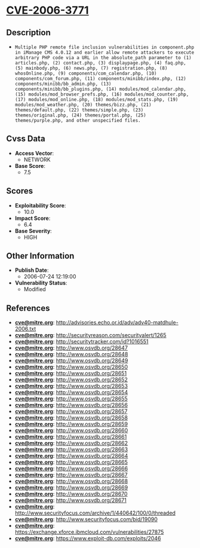 
# [CVE-2006-3771](https://cve.mitre.org/cgi-bin/cvename.cgi?name=CVE-2006-3771)

## Description

- `Multiple PHP remote file inclusion vulnerabilities in component.php in iManage CMS 4.0.12 and earlier allow remote attackers to execute arbitrary PHP code via a URL in the absolute_path parameter to (1) articles.php, (2) contact.php, (3) displaypage.php, (4) faq.php, (5) mainbody.php, (6) news.php, (7) registration.php, (8) whosOnline.php, (9) components/com_calendar.php, (10) components/com_forum.php, (11) components/minibb/index.php, (12) components/minibb/bb_admin.php, (13) components/minibb/bb_plugins.php, (14) modules/mod_calendar.php, (15) modules/mod_browser_prefs.php, (16) modules/mod_counter.php, (17) modules/mod_online.php, (18) modules/mod_stats.php, (19) modules/mod_weather.php, (20) themes/bizz.php, (21) themes/default.php, (22) themes/simple.php, (23) themes/original.php, (24) themes/portal.php, (25) themes/purple.php, and other unspecified files.`

## Cvss Data

- **Access Vector**:
  - NETWORK
- **Base Score**:
  - 7.5

## Scores

- **Exploitability Score**:
  - 10.0
- **Impact Score**:
  - 6.4
- **Base Severity**:
  - HIGH

## Other Information

- **Publish Date**:
  - 2006-07-24 12:19:00
- **Vulnerability Status**:
  - Modified

## References

- **cve@mitre.org**: http://advisories.echo.or.id/adv/adv40-matdhule-2006.txt
- **cve@mitre.org**: http://securityreason.com/securityalert/1265
- **cve@mitre.org**: http://securitytracker.com/id?1016551
- **cve@mitre.org**: http://www.osvdb.org/28647
- **cve@mitre.org**: http://www.osvdb.org/28648
- **cve@mitre.org**: http://www.osvdb.org/28649
- **cve@mitre.org**: http://www.osvdb.org/28650
- **cve@mitre.org**: http://www.osvdb.org/28651
- **cve@mitre.org**: http://www.osvdb.org/28652
- **cve@mitre.org**: http://www.osvdb.org/28653
- **cve@mitre.org**: http://www.osvdb.org/28654
- **cve@mitre.org**: http://www.osvdb.org/28655
- **cve@mitre.org**: http://www.osvdb.org/28656
- **cve@mitre.org**: http://www.osvdb.org/28657
- **cve@mitre.org**: http://www.osvdb.org/28658
- **cve@mitre.org**: http://www.osvdb.org/28659
- **cve@mitre.org**: http://www.osvdb.org/28660
- **cve@mitre.org**: http://www.osvdb.org/28661
- **cve@mitre.org**: http://www.osvdb.org/28662
- **cve@mitre.org**: http://www.osvdb.org/28663
- **cve@mitre.org**: http://www.osvdb.org/28664
- **cve@mitre.org**: http://www.osvdb.org/28665
- **cve@mitre.org**: http://www.osvdb.org/28666
- **cve@mitre.org**: http://www.osvdb.org/28667
- **cve@mitre.org**: http://www.osvdb.org/28668
- **cve@mitre.org**: http://www.osvdb.org/28669
- **cve@mitre.org**: http://www.osvdb.org/28670
- **cve@mitre.org**: http://www.osvdb.org/28671
- **cve@mitre.org**: http://www.securityfocus.com/archive/1/440642/100/0/threaded
- **cve@mitre.org**: http://www.securityfocus.com/bid/19090
- **cve@mitre.org**: https://exchange.xforce.ibmcloud.com/vulnerabilities/27875
- **cve@mitre.org**: https://www.exploit-db.com/exploits/2046
